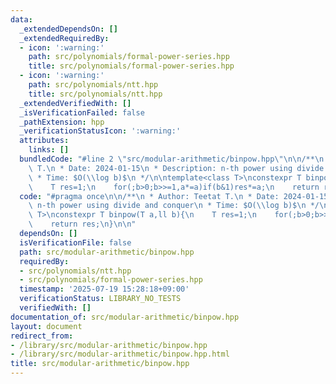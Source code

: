 ```yaml
---
data:
  _extendedDependsOn: []
  _extendedRequiredBy:
  - icon: ':warning:'
    path: src/polynomials/formal-power-series.hpp
    title: src/polynomials/formal-power-series.hpp
  - icon: ':warning:'
    path: src/polynomials/ntt.hpp
    title: src/polynomials/ntt.hpp
  _extendedVerifiedWith: []
  _isVerificationFailed: false
  _pathExtension: hpp
  _verificationStatusIcon: ':warning:'
  attributes:
    links: []
  bundledCode: "#line 2 \"src/modular-arithmetic/binpow.hpp\"\n\n/**\n * Author: Teetat\
    \ T.\n * Date: 2024-01-15\n * Description: n-th power using divide and conquer\n\
    \ * Time: $O(\\log b)$\n */\n\ntemplate<class T>\nconstexpr T binpow(T a,ll b){\n\
    \    T res=1;\n    for(;b>0;b>>=1,a*=a)if(b&1)res*=a;\n    return res;\n}\n\n"
  code: "#pragma once\n\n/**\n * Author: Teetat T.\n * Date: 2024-01-15\n * Description:\
    \ n-th power using divide and conquer\n * Time: $O(\\log b)$\n */\n\ntemplate<class\
    \ T>\nconstexpr T binpow(T a,ll b){\n    T res=1;\n    for(;b>0;b>>=1,a*=a)if(b&1)res*=a;\n\
    \    return res;\n}\n\n"
  dependsOn: []
  isVerificationFile: false
  path: src/modular-arithmetic/binpow.hpp
  requiredBy:
  - src/polynomials/ntt.hpp
  - src/polynomials/formal-power-series.hpp
  timestamp: '2025-07-19 15:28:18+09:00'
  verificationStatus: LIBRARY_NO_TESTS
  verifiedWith: []
documentation_of: src/modular-arithmetic/binpow.hpp
layout: document
redirect_from:
- /library/src/modular-arithmetic/binpow.hpp
- /library/src/modular-arithmetic/binpow.hpp.html
title: src/modular-arithmetic/binpow.hpp
---
```

